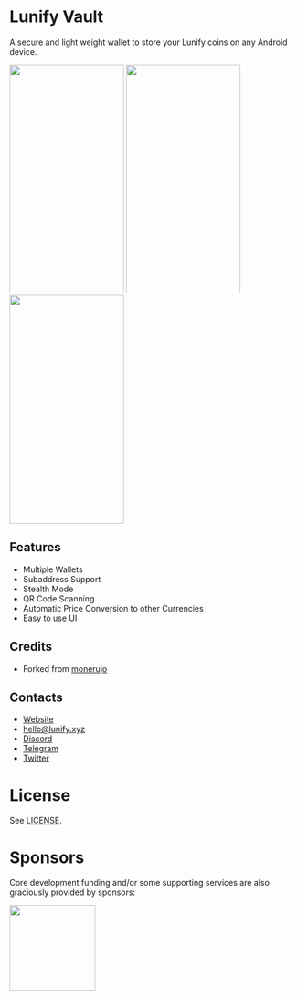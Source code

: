 
# Lunify Vault

A secure and light weight wallet to store your Lunify coins on any Android device.

<img src="https://i.imgur.com/5LWw5p9.jpg" alt="" data-canonical-src="https://i.imgur.com/5LWw5p9.jpg" width="200" height="400" /> <img src="https://i.imgur.com/hW0NBhq.jpg" alt="" data-canonical-src="https://i.imgur.com/hW0NBhq.jpg" width="200" height="400" /> <img src="https://i.imgur.com/hs6l68l.jpg" alt="" data-canonical-src="https://i.imgur.com/hs6l68l.jpg" width="200" height="400" />


## Features		
* Multiple Wallets
* Subaddress Support
* Stealth Mode
* QR Code Scanning
* Automatic Price Conversion to other Currencies
* Easy to use UI

## Credits
* Forked from [monerujo](https://github.com/m2049r/xmrwallet)

## Contacts
* [Website](https://lunify.xyz/)
* [hello@lunify.xyz](mailto:hello@lunify.xyz)
* [Discord](https://discord.gg/djAFVvy)
* [Telegram](https://t.me/scalaofficial)
* [Twitter](https://twitter.com/scalahq)

# License

See [LICENSE](https://github.com/LunifyProject/LunifyVault/blob/main/LICENSE).

# Sponsors

Core development funding and/or some supporting services are also graciously provided by sponsors:

[<img width="150" src="https://resources.jetbrains.com/storage/products/company/brand/logos/jb_beam.png"/>](https://www.jetbrains.com/)
